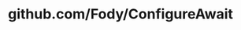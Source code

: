 ---
layout: post
title: github.com/Fody/ConfigureAwait
categories: link
tags: [انگلیسی, گیت‌هاب, برنامه‌نویسی]
---